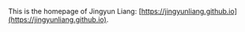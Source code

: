 This is the homepage of Jingyun Liang: [https://jingyunliang.github.io](https://jingyunliang.github.io).
